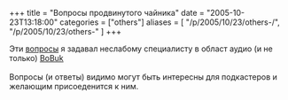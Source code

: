 +++
title = "Вопросы продвинутого чайника"
date = "2005-10-23T13:18:00"
categories = ["others"]
aliases = [
    "/p/2005/10/23/others-/",
    "/p/2005/10/23/others-"
]
+++


Эти <a href=" http://russianpodcasting.ru/wiki/rpc/Вопросы_продвинутого_чайника">вопросы</a> я  задавал неслабому специалисту в област аудио (и не только) <a href="http://russianpodcasting.ru/wiki/rpc/BoBuk">BoBuk</a><br /><br />Вопросы (и ответы) видимо могут быть интересны для подкастеров и желающим присоеденится к ним.
